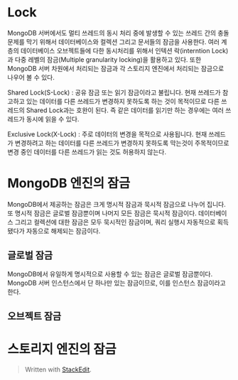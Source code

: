 # Lock

MongoDB 서버에서도 멀티 쓰레드의 동시 처리 중에 발생할 수 있는 쓰레드 간의 충돌 문제를 막기 위해서 데이터베이스와 컬렉션 그리고 문서들의 잠금을 사용한다. 여러 계층의 데이터베이스 오브젝트들에 다한 동시처리를 위해서 인텍션 락(interntion Lock)과 다중 레벨의 잠금(Multiple granularity locking)을 활용하고 있다.  또한 MongoDB 서버 차원에서 처리되는 잠금과 각 스토리지 엔진에서 처리되는 잠금으로 나우어 볼 수 있다. 

Shared Lock(S-Lock)
: 공유 잠금 또는 읽기 잠금이라고 불립니다. 현재 쓰레드가 참고하고 있는 데이터를 다른 쓰레드가 변경하지 못하도록 하는 것이 목적이므로 다른 쓰레드의 Shared Lock과는 호완이 된다. 즉 같은 데이터를 읽기만 하는 경우에는 여러 쓰레드가 동시에 읽을 수 있다. 

Exclusive Lock(X-Lock)
: 주로 데이터의 변경을 목적으로 사용됩니다. 현재 쓰레드가 변경하려고 하는 데이터를 다른 쓰레드가 변경하지 못하도록 막는것이 주목적이므로 변경 중인 데이터를 다른 쓰레드가 읽는 것도 허용하지 않는다. 

# MongoDB 엔진의 잠금

MongoDB에서 제공하는 잠금은 크게 명시적 잠금과 묵시적 잠금으로 나누어 집니다. 또 명시적 잠금은 글로벌 잠금뿐이며 나머지 모든 잠금은 묵시적 잠금이다.  데이터베이스 그리고 컬렉션에 대한 잠금은 모두 묵시적인 잠금이며, 쿼리 실행시 자동적으로 획득됐다가 자동으로 해제되는 잠금이다. 

## 글로벌 잠금

MongoDB에서 유일하게 명시적으로 사용할 수 있는 잠금은 글로벌 잠금뿐이다. MongoDB 서버 인스턴스에서 단 하나만 있는 잠금이므로, 이를 인스턴스 잠금이라고 한다.  

## 오브젝트 잠금

# 스토리지 엔진의 잠금


> Written with [StackEdit](https://stackedit.io/).
<!--stackedit_data:
eyJoaXN0b3J5IjpbMTg2NDkzNjY5MywtNjk0NTM5MzE5LDE1Mj
I5NjExMTZdfQ==
-->